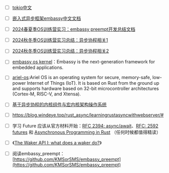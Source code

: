 - [ ] [tokio中文](https://tokio-zh.github.io/document/)
- [ ] [嵌入式异步框架embassy中文文档](https://lighklife.github.io/embassy-cn/)
- [ ]  [2024春夏季OS训练营实习：embassy preempt开发总结文档](https://kmsorsms.github.io/embassy_preempt/)
- [ ]  [2024秋冬季OS训练营实习总结：异步协程相关1](https://systemxlabs.github.io/blog/green-threads-in-200-lines-of-rust/)
- [ ]  [2024秋冬季OS训练营实习总结：异步协程相关2](https://github.com/wahoooooooo/os_blog)
- [ ]  [embassy os kernel](https://github.com/embassy-rs/embassy)：Embassy is the next-generation framework for embedded applications.
- [ ]  [ariel-os](https://github.com/ariel-os/ariel-os/tree/main):Ariel OS is an operating system for secure, memory-safe, low-power Internet of Things (IoT). It is based on Rust from the ground up and supports hardware based on 32-bit microcontroller architectures (Cortex-M, RISC-V, and Xtensa).
- [ ]  [基于异步协程的内核组件与宏内核架构操作系统](https://gitlab.eduxiji.net/PLNTRY/OSKernel2023-umi)
- [ ] https://blog.windeye.top/rust_async/learningrustasyncwithwebserver/#
- [ ] 学习 Future 应该从官方材料开始：[RFC 2394: async/await](https://rust-lang.github.io/rfcs/2394-async_await.html)、[RFC: 2592 futures](https://rust-lang.github.io/rfcs/2592-futures.html) 和 [Asynchronous Programming in Rust](https://rust-lang.github.io/async-book) （任何时候都值得精读）
- [ ] 《[The Waker API I: what does a waker do?](https://without.boats/blog/wakers-i/)》
- [ ]  阅读embassy_preempt：[https://github.com/KMSorSMS/embassy_preempt](https://github.com/KMSorSMS/embassy_preempt)

